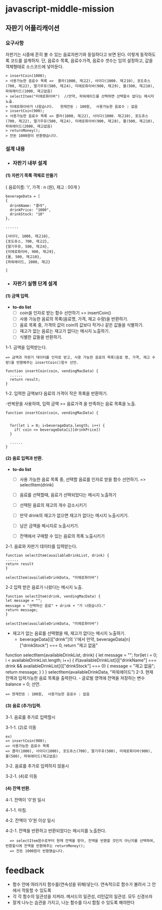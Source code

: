 # javascript-middle-mission

## 자판기 어플리캐이션

### 요구사항

자판기는 시중에 흔히 볼 수 있는 음료자판기와 동일하다고 보면 된다. 이렇게 동작하도록 코드를 설계하자. 단, 음료수 목록, 음료수가격, 음료수 갯수는 임의 설정하고, 값을 객체형태로 소스코드에 넣어둔다.


    > insertCoin(1000);
    > 사용가능한 음료수 목록 =>  콜라(1000, 재고2), 사이다(1000. 재고10), 포도쥬스(700, 재고2), 딸기우유(500, 재고4), 미에로화이바(900, 재고9), 물(500, 재고10), 파워에이드(1000, 재고없음)
    > selectItem("미에로화이바")  //만약, 파워에이드를 선택하면 선택할수 없다는 메시지 노출. 
    > 미에로화이바가 나왔습니다.   현재잔돈 : 100원,  사용가능한 음료수 : 없음
    > insertCoin(900);
    > 사용가능한 음료수 목록 => 콜라(1000, 재고2), 사이다(1000. 재고10), 포도쥬스(700, 재고2), 딸기우유(500, 재고4), 미에로화이바(900, 재고8), 물(500, 재고10), 파워에이드(2000, 재고없음)
    > returnMoney();
    > 잔돈 1000원이 반환됐습니다.

### 설계 내용

- ### 자판기 내부 설계

#### (1) 자판기 목록 객체로 만들기 
{ 음료이름: 'i', 가격 : n (원), 재고 : 00개 }

    beverageData = [
    {
      drinkName: "콜라",
      drinkPrice: "1000",
      drinkStock: "10"
    },

    ......

    {사이다, 1000, 재고10},
    {포도쥬스, 700, 재고2},
    {딸기우유, 500, 재고4},
    {미에로화이바, 900, 재고9},
    {물, 500, 재고10},
    {파워에이드, 2000, 재고}

    ]

- ### 자판기 실행 단계 설계

#### (1) 금액 입력.

- **to-do list**
  - [ ]  coin을 인자로 받는 함수 선언하기 => insertCoin()
  - [ ]  사용 가능한 음료의 목록(음료명, 가격, 재고 수량)을 반환하기.
    - [ ]  음료 목록 중, 가격의 값이 coin의 값보다 작거나 같은 값들을 식별하기.
    - [ ]  재고가 없는 음료는 재고가 없다는 메시지 노출하기.
    - [ ]  식별한 값들을 반환하기.

1-1. 금액을 입력받는다.

    => 금액과 자판기 데이터를 인자로 받고, 사용 가능한 음료의 목록(음료 명, 가격, 재고 수량)을 반환해주는 insertCoin()함수 선언.

    function insertCoin(coin, vendingMacData) {
      ......
      return result;
    }

1-2. 입력한 금액보다 음료의 가격이 작은 목록을 반환하기.

-반복문을 사용하여, 입력 금액 >= 음료가격 을 만족하는 음료 목록을 노출.

    function insertCoin(coin, vendingMacData) {
      

      for(let i = 0; i<beverageData.length; i++) {
        if( coin <= beverageData[i][drinkPrice])
      }

      ......
    }

#### (2) 음료 입력과 반환.

- **to-do list**
  - [ ]  사용 가능한 음료 목록 중, 선택할 음료를 인자로 받을 함수 선언하기. => selectItem(drink)
  - [ ]  음료를 선택할때, 음료가 선택되었다는 메시지 노출하기
  - [ ]  선택된 음료의 재고의 개수 감소시키기
  - [ ]  만약 drink의 재고가 없으면 재고가 없다는 메시지 노출시키기.
  - [ ]  남은 금액을 메시지로 노출시키기.
  - [ ]  잔액에서 구매할 수 있는 음료의 목록 노출시키기


2-1. 음료와 자판기 데이터를 입력받는다.

    function selectItem(availableDrinkList, drink) {
    ......
    return result
    }

    selectItem(availableDrinkData, "미에로화이바")

2-2 입력 받은 음료가 나왔다는 메시지 노출.

    function selectItem(drink, vendingMacData) {
    let message = "";
    message = "선택하신 음료" + drink + "가 나왔습니다."
    return message;
    }

    selectItem(availableDrinkData, "미에로화이바")

- 재고가 없는 음료를 선택했을 때, 재고가 없다는 메시지 노출하기.
  - beverageData[i]["drink"]의 'i'에서 만약, beverageData[n]["drinkStock"] === 0, return "재고 없음"
<?>

    function selectItem(availableDrinkList, drink) {
      let message = "";
      for(let i = 0; i < availableDrinkList.length; i++) {
        if(availableDrinkList[i]["drinkName"] === drink && availableDrinkList[i]["drinkStock"] === 0) {
          message = "재고 없음";
          return message;
        }
      }
    }

    selectItem(availableDrinkData, "파워에이드")

2-3. 현재 잔액과 입력가능한 음료 목록을 출력한다.
- 글로벌 영역에 잔액을 저장하는 변수 balance = 0; 선언.   
<?>

    => 현재잔돈 : 100원,  사용가능한 음료수 : 없음
  
#### (3) 음료 (추가)입력.
  3-1. 음료를 추가로 입력할시
  
  3-1-1. (2)로 이동
    
    ex)
    => insertCoin(900);
    => 사용가능한 음료수 목록
    => 콜라(1000), 사이다(1000), 포도쥬스(700), 딸기우유(500), 미에로화이바(900), 물(500), 파워에이드(재고없음)
    
  3-2. 음료를 추가로 입력하지 않을시
  
  3-2-1. (4)로 이동

#### (4) 잔액 반환.
  4-1. 잔액이 '0'원 일시
  
  4-1-1. 마침.
   
  4-2. 잔액이 '0'원 이상 일시
  
  4-2-1. 잔액을 반환하고 반환되었다는 메시지를 노출한다.
    
      => selectItem함수로부터 현재 잔액을 받아, 잔액을 반환할 것인지 아닌지를 선택하여, 반환할시에 잔액을 반환해주는 returnMoney();
      => 잔돈 1000원이 반환됐습니다.


# feedback

- 함수 안에 여러가지 함수를(연속성을 위해)넣는다. 연속적으로 함수가 불려서 그 안에서 작동할 수 있도록
- 각 각 함수의 일관성을 지켜라. 메서드의 일관성, 리턴값의 일관성. 모두 신경쓰자
- 잘게 나누는 습관을 가지고, 나눈 함수를 다시 합칠 수 있도록 해야한다